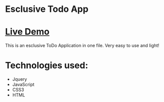 # Esclusive Todo App

# [Live Demo](https://atcsy.github.io/ToDoApp/)



This is an esclusive ToDo Application in one file. Very easy to use and light!

# Technologies used:




* Jquery
* JavaScript
* CSS3
* HTML 


